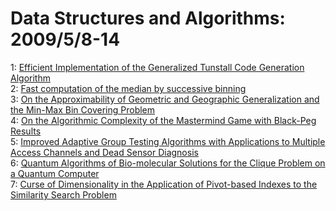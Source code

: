 # Data Structures and Algorithms: 2009/5/8-14  
1: [Efficient Implementation of the Generalized Tunstall Code Generation  Algorithm](https://doi.org/10.48550/arXiv.0809.0949)  
2: [Fast computation of the median by successive binning](https://doi.org/10.48550/arXiv.0806.3301)  
3: [On the Approximability of Geometric and Geographic Generalization and  the Min-Max Bin Covering Problem](https://doi.org/10.48550/arXiv.0904.3756)  
4: [On the Algorithmic Complexity of the Mastermind Game with Black-Peg  Results](https://doi.org/10.48550/arXiv.0904.4911)  
5: [Improved Adaptive Group Testing Algorithms with Applications to Multiple  Access Channels and Dead Sensor Diagnosis](https://doi.org/10.48550/arXiv.0905.1906)  
6: [Quantum Algorithms of Bio-molecular Solutions for the Clique Problem on  a Quantum Computer](https://doi.org/10.48550/arXiv.0905.2028)  
7: [Curse of Dimensionality in the Application of Pivot-based Indexes to the  Similarity Search Problem](https://doi.org/10.48550/arXiv.0905.2141)  